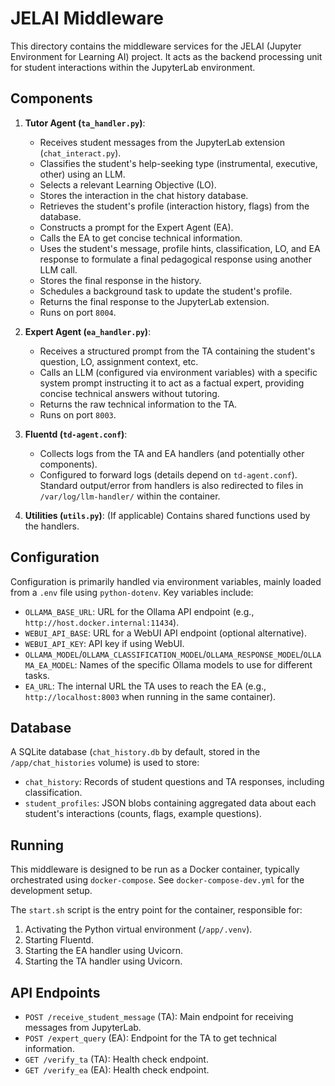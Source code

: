 # JELAI Middleware

This directory contains the middleware services for the JELAI (Jupyter Environment for Learning AI) project. It acts as the backend processing unit for student interactions within the JupyterLab environment.

## Components

1.  **Tutor Agent (`ta_handler.py`)**:
    *   Receives student messages from the JupyterLab extension (`chat_interact.py`).
    *   Classifies the student's help-seeking type (instrumental, executive, other) using an LLM.
    *   Selects a relevant Learning Objective (LO).
    *   Stores the interaction in the chat history database.
    *   Retrieves the student's profile (interaction history, flags) from the database.
    *   Constructs a prompt for the Expert Agent (EA).
    *   Calls the EA to get concise technical information.
    *   Uses the student's message, profile hints, classification, LO, and EA response to formulate a final pedagogical response using another LLM call.
    *   Stores the final response in the history.
    *   Schedules a background task to update the student's profile.
    *   Returns the final response to the JupyterLab extension.
    *   Runs on port `8004`.

2.  **Expert Agent (`ea_handler.py`)**:
    *   Receives a structured prompt from the TA containing the student's question, LO, assignment context, etc.
    *   Calls an LLM (configured via environment variables) with a specific system prompt instructing it to act as a factual expert, providing concise technical answers without tutoring.
    *   Returns the raw technical information to the TA.
    *   Runs on port `8003`.

3.  **Fluentd (`td-agent.conf`)**:
    *   Collects logs from the TA and EA handlers (and potentially other components).
    *   Configured to forward logs (details depend on `td-agent.conf`). Standard output/error from handlers is also redirected to files in `/var/log/llm-handler/` within the container.

4.  **Utilities (`utils.py`)**: (If applicable) Contains shared functions used by the handlers.

## Configuration

Configuration is primarily handled via environment variables, mainly loaded from a `.env` file using `python-dotenv`. Key variables include:

*   `OLLAMA_BASE_URL`: URL for the Ollama API endpoint (e.g., `http://host.docker.internal:11434`).
*   `WEBUI_API_BASE`: URL for a WebUI API endpoint (optional alternative).
*   `WEBUI_API_KEY`: API key if using WebUI.
*   `OLLAMA_MODEL`/`OLLAMA_CLASSIFICATION_MODEL`/`OLLAMA_RESPONSE_MODEL`/`OLLAMA_EA_MODEL`: Names of the specific Ollama models to use for different tasks.
*   `EA_URL`: The internal URL the TA uses to reach the EA (e.g., `http://localhost:8003` when running in the same container).

## Database

A SQLite database (`chat_history.db` by default, stored in the `/app/chat_histories` volume) is used to store:

*   `chat_history`: Records of student questions and TA responses, including classification.
*   `student_profiles`: JSON blobs containing aggregated data about each student's interactions (counts, flags, example questions).

## Running

This middleware is designed to be run as a Docker container, typically orchestrated using `docker-compose`. See `docker-compose-dev.yml` for the development setup.

The `start.sh` script is the entry point for the container, responsible for:
1.  Activating the Python virtual environment (`/app/.venv`).
2.  Starting Fluentd.
3.  Starting the EA handler using Uvicorn.
4.  Starting the TA handler using Uvicorn.

## API Endpoints

*   `POST /receive_student_message` (TA): Main endpoint for receiving messages from JupyterLab.
*   `POST /expert_query` (EA): Endpoint for the TA to get technical information.
*   `GET /verify_ta` (TA): Health check endpoint.
*   `GET /verify_ea` (EA): Health check endpoint.